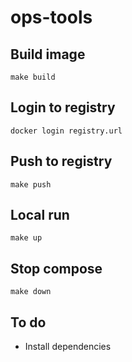 # ops-tools

## Build image
```
make build
```
## Login to registry
```
docker login registry.url
```
## Push to registry
```
make push
```
## Local run
```
make up
```
## Stop compose
```
make down
```
## To do
- Install dependencies
